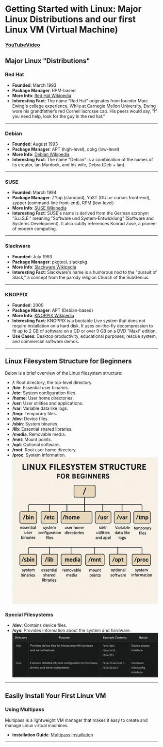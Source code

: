 # Getting Started with Linux: Major Linux Distributions and our first Linux VM (Virtual Machine)

### [YouTubeVideo](TBD)
## Major Linux "Distributions"  

### Red Hat  
- **Founded**: March 1993  
- **Package Manager**: RPM-based  
- **More Info**: [Red Hat Wikipedia](https://en.wikipedia.org/wiki/Red_Hat)  
- **Interesting Fact**: The name "Red Hat" originates from founder Marc Ewing's college experience. While at Carnegie Mellon University, Ewing wore his grandfather’s red Cornell lacrosse cap. His peers would say, "If you need help, look for the guy in the red hat."  

---

### Debian  
- **Founded**: August 1993  
- **Package Manager**: APT (high-level), dpkg (low-level)  
- **More Info**: [Debian Wikipedia](https://en.wikipedia.org/wiki/Debian)  
- **Interesting Fact**: The name "Debian" is a combination of the names of its creator, Ian Murdock, and his wife, Debra (Deb + Ian).  

---

### SUSE  
- **Founded**: March 1994  
- **Package Manager**: ZYpp (standard), YaST (GUI or curses front-end), zypper (command-line front-end), RPM (low-level)  
- **More Info**: [SUSE Wikipedia](https://en.wikipedia.org/wiki/OpenSUSE)  
- **Interesting Fact**: SUSE's name is derived from the German acronym "S.u.S.E." meaning "Software und System-Entwicklung" (Software and Systems Development). It also subtly references Konrad Zuse, a pioneer of modern computing.  

---

### Slackware  
- **Founded**: July 1993  
- **Package Manager**: pkgtool, slackpkg  
- **More Info**: [Slackware Wikipedia](https://en.wikipedia.org/wiki/Slackware)  
- **Interesting Fact**: Slackware's name is a humorous nod to the "pursuit of Slack," a concept from the parody religion Church of the SubGenius. 

---

### KNOPPIX  
- **Founded**: 2000  
- **Package Manager**: APT (Debian-based)  
- **More Info**: [KNOPPIX Wikipedia](https://en.wikipedia.org/wiki/Knoppix)  
- **Interesting Fact**: KNOPPIX is a bootable Live system that does not require installation on a hard disk. It uses on-the-fly decompression to fit up to 2 GB of software on a CD or over 9 GB on a DVD "Maxi" edition.  
- **Use Cases**: Desktop productivity, educational purposes, rescue system, and commercial software demos.  
---

## Linux Filesystem Structure for Beginners  

Below is a brief overview of the Linux filesystem structure:  

- **/**: Root directory, the top-level directory.  
- **/bin**: Essential user binaries.  
- **/etc**: System configuration files.  
- **/home**: User home directories.  
- **/usr**: User utilities and applications.  
- **/var**: Variable data like logs.  
- **/tmp**: Temporary files.  
- **/dev**: Device files.  
- **/sbin**: System binaries.  
- **/lib**: Essential shared libraries.  
- **/media**: Removable media.  
- **/mnt**: Mount points.  
- **/opt**: Optional software.  
- **/root**: Root user home directory.  
- **/proc**: System information.  
![Linux Filesystem Structure](static/images/LinuxFilesystemStructure.png)

### Special Filesystems  
- **/dev**: Contains device files.  
- **/sys**: Provides information about the system and hardware.  
![Dev and Sys filesystems](static/images/dev_and_sys_filesystem.png)

---

## Easily Install Your First Linux VM  

### Using Multipass  
Multipass is a lightweight VM manager that makes it easy to create and manage Linux virtual machines.  

- **Installation Guide**: [Multipass Installation](https://canonical.com/multipass/install)  

---  
